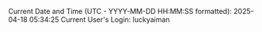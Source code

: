 Current Date and Time (UTC - YYYY-MM-DD HH:MM:SS formatted): 2025-04-18 05:34:25
Current User's Login: luckyaiman
